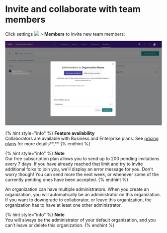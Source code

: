 # Invite and collaborate with team members

Click settings ![](../../../.gitbook/assets/cog\_icon.png) > **Members** to invite new team members:

![](<../../../.gitbook/assets/Screen Shot 2022-01-24 at 1.21.22 PM.png>)

{% hint style="info" %}
**Feature availability**\
Collaborators are available with Business and Enterprise plans. See [pricing plans](https://snyk.io/plans/) for more details\*\*,\*\*
{% endhint %}

{% hint style="info" %}
**Note**\
Our free subscription plan allows you to send up to 200 pending invitations every 7 days. If you have already reached that limit and try to invite additional folks to join you, we'll display an error message for you. Don't worry though! You can send more the next week, or whenever some of the currently pending ones have been accepted.
{% endhint %}

An organization can have multiple administrators. When you create an organization, you will automatically be an administrator on this organization. If you want to downgrade to collaborator, or leave this organization, the organization has to have at least one other administrator.

{% hint style="info" %}
**Note**\
You will always be the administrator of your default organization, and you can’t leave or delete this organization.
{% endhint %}
